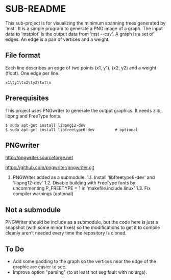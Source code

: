 # SUB-README

This sub-project is for visualizing the minimum spanning trees generated by
'mst'.  It is a simple program to generate a PNG image of a graph.  The input
data to 'mstplot' is the output data from 'mst --csv'.  A graph is a set of
edges.  An edge is a pair of vertices and a weight.


## File format

Each line describes an edge of two points (x1, y1), (x2, y2) and
a weight (float).  One edge per line.


```
x1\ty1\tx2\ty2\twt\n
```

## Prerequisites

This project uses PNGwriter to generate the output graphics.  It needs zlib,
libpng and FreeType fonts.

```
$ sudo apt-get install libpng12-dev
$ sudo apt-get install libfreetype6-dev         # optional
```

## PNGwriter

http://pngwriter.sourceforge.net

https://github.com/pngwriter/pngwriter.git

1.  PNGWriter added as a submodule.
1.1.    Install 'libfreetype6-dev' and 'libpng12-dev'
1.2.    Disable building with FreeType fonts by uncommenting
        P_FREETYPE = 1
        in 'makefile.include.linux'
1.3.    Fix compiler warnings (optional)

## Not a submodule

PNGWriter should be include as a submodule, but the code here is just a
snapshot (with some minor fixes) so the modifications to get it to compile
cleanly aren't needed every time the repository is cloned.


## To Do
*   Add some padding to the graph so the vertices near the edge of the
    graphic are easier to see.
*   Improve option "parsing" (to at least not seg fault with no args).

